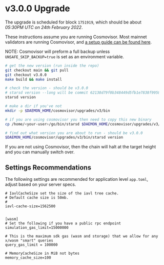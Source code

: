 # v3.0.0 Upgrade

The upgrade is scheduled for block `1751919`, which should be about _05:30PM UTC on 24th February 2022_.

These instructions assume you are running Cosmovisor. Most mainnet validators are running Cosmovisor, and [a setup guide can be found here](https://docs.junonetwork.io/validators/setting-up-cosmovisor).

NOTE: Cosmovisor will preform a full backup unless `UNSAFE_SKIP_BACKUP=true` is set as an environment variable.

```bash
# get the new version (run inside the repo)
git checkout main && git pull
git checkout v3.0.0
make build && make install

# check the version - should be v3.0.0
# starsd version --long will be commit 62138d79f0b348449d5fb1e7838f9958842f879b
starsd version

# make a dir if you've not
mkdir -p $DAEMON_HOME/cosmovisor/upgrades/v3/bin

# if you are using cosmovisor you then need to copy this new binary
cp /home/<your-user>/go/bin/starsd $DAEMON_HOME/cosmovisor/upgrades/v3/bin

# find out what version you are about to run - should be v3.0.0
$DAEMON_HOME/cosmovisor/upgrades/v3/bin/starsd version
```

If you are not using Cosmovisor, then the chain will halt at the target height and you can manually switch over.

## Settings Recommendations

The following settings are recommended for application level `app.toml`, adjust based on your server specs.

```
# IavlCacheSize set the size of the iavl tree cache.
# Default cache size is 50mb.
#
iavl-cache-size=1562500


[wasm]
# Set the following if you have a public rpc endpoint
simulation_gas_limit=15000000

# This is the maximum sdk gas (wasm and storage) that we allow for any x/wasm "smart" queries
query_gas_limit = 100000

# MemoryCacheSize in MiB not bytes
memory_cache_size=100
```

